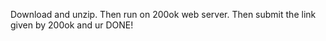 Download and unzip. 
Then run on 200ok web server.
Then submit the link given by 200ok and ur DONE!
